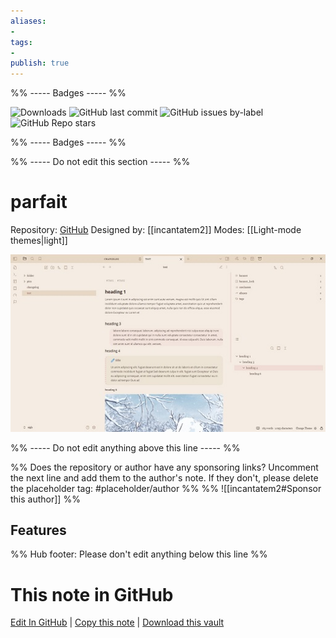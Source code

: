 ```yaml
---
aliases:
- 
tags: 
- 
publish: true
---
```


%% ----- Badges ----- %%

![Downloads](https://img.shields.io/badge/downloads-827-573E7A?style=for-the-badge&logo=)
![GitHub last commit](https://img.shields.io/github/last-commit/incantatem2/Obsidian-parfait?color=573E7A&label=last%20update&logo=github&style=for-the-badge)
![GitHub issues by-label](https://img.shields.io/github/issues/incantatem2/Obsidian-parfait/help%20wanted?color=573E7A&logo=github&style=for-the-badge) 
![GitHub Repo stars](https://img.shields.io/github/stars/incantatem2/Obsidian-parfait?color=573E7A&logo=github&style=for-the-badge)

%% ----- Badges ----- %%

%% ----- Do not edit this section ----- %%

# parfait

Repository: [GitHub](https://github.com/incantatem2/Obsidian-parfait)
Designed by: [[incantatem2]]
Modes: [[Light-mode themes|light]]



![screenshot](https://github.com/incantatem2/Obsidian-parfait/raw/HEAD/images/parfait-thumbnail.jpg)

%% ----- Do not edit anything above this line ----- %% 

%% Does the repository or author have any sponsoring links? Uncomment the next line and add them to the author's note. If they don't, please delete the placeholder tag: #placeholder/author %%
%% ![[incantatem2#Sponsor this author]] %%


## Features



%% Hub footer: Please don't edit anything below this line %%

# This note in GitHub

<span class="git-footer">[Edit In GitHub](https://github.dev/obsidian-community/obsidian-hub/blob/main/02%20-%20Community%20Expansions/02.05%20All%20Community%20Expansions/Themes/parfait.md "git-hub-edit-note") | [Copy this note](https://raw.githubusercontent.com/obsidian-community/obsidian-hub/main/02%20-%20Community%20Expansions/02.05%20All%20Community%20Expansions/Themes/parfait.md "git-hub-copy-note") | [Download this vault](https://github.com/obsidian-community/obsidian-hub/archive/refs/heads/main.zip "git-hub-download-vault") </span>
